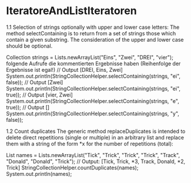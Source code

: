 # IteratoreAndListIteratoren
1.1 Selection of strings optionally with upper and lower case letters:
The method selectContaining is to return from a set of strings those which contain a given substring. The consideration of the upper and lower case should be optional.

Collection<String> strings = Lists.newArrayList("Eins", "Zwei", "DREI", "vier");
folgende Aufrufe die kommentierten Ergebnisse haben (Reihenfolge der Ergebnisse ist egal!)
// Output [DREI, Eins, Zwei]
System.out.println(StringCollectionHelper.selectContaining(strings, "ei", false)); // Output [Zwei]
System.out.println(StringCollectionHelper.selectContaining(strings, "ei", true)); // Output [vier, Zwei]
System.out.println(StringCollectionHelper.selectContaining(strings, "e", true)); // Output []
System.out.println(StringCollectionHelper.selectContaining(strings, "y", false));
  
1.2 Count duplicates
The generic method replaceDuplicates is intended to delete direct repetitions (single or multiple) in an arbitrary list and replace them with a string of the form *x for the number of repetitions (total):
  
List<String> names =
    Lists.newArrayList("Tick", "Trick", "Trick", "Trick", "Track",
            "Donald", "Donald", "Trick");
// Output: [Tick, Trick, *3, Track, Donald, *2, Trick]
StringCollectionHelper.countDuplicates(names);
System.out.println(names);
